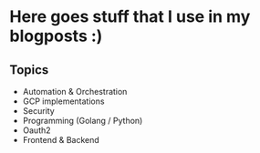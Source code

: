 # Here goes stuff that I use in my blogposts :)

## Topics
* Automation & Orchestration
* GCP implementations
* Security
* Programming (Golang / Python)
* Oauth2
* Frontend & Backend
